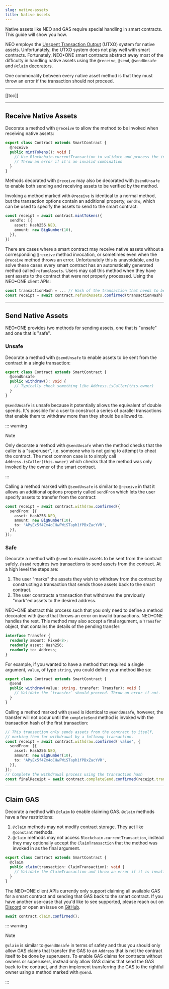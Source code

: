 ```yaml
---
slug: native-assets
title: Native Assets
---
```

Native assets like NEO and GAS require special handling in smart contracts. This guide will show you how.

NEO employs the [Unspent Transaction Output](https://en.wikipedia.org/wiki/Unspent_transaction_output) (UTXO) system for native assets. Unfortunately, the UTXO system does not play well with smart contracts. Fortunately, NEO•ONE smart contracts abstract away most of the difficulty in handling native assets using the `@receive`, `@send`, `@sendUnsafe` and `@claim` [decorators](https://www.typescriptlang.org/docs/handbook/decorators.html).

One commonality between every native asset method is that they must throw an error if the transaction should not proceed.

---

[[toc]]

---

## Receive Native Assets

Decorate a method with `@receive` to allow the method to be invoked when receiving native assets:

```typescript
export class Contract extends SmartContract {
  @receive
  public mintTokens(): void {
    // Use Blockchain.currentTransaction to validate and process the inputs/outputs.
    // Throw an error if it's an invalid combination
  }
}
```

Methods decorated with `@receive` may also be decorated with `@sendUnsafe` to enable both sending and receiving assets to be verified by the method.

Invoking a method marked with `@receive` is identical to a normal method, but the transaction options contain an additional property, `sendTo`, which can be used to specify the assets to send to the smart contract:

```typescript
const receipt = await contract.mintTokens({
  sendTo: [{
    asset: Hash256.NEO,
    amount: new BigNumber(10),
  }],
})
```

There are cases where a smart contract may receive native assets without a corresponding `@receive` method invocation, or sometimes even when the `@receive` method throws an error. Unfortunately this is unavoidable, and to solve these cases every smart contract has an automatically generated method called `refundAssets`. Users may call this method when they have sent assets to the contract that were not properly processed. Using the NEO•ONE client APIs:

```typescript
const transactionHash = ... // Hash of the transaction that needs to be refunded
const receipt = await contract.refundAssets.confirmed(transactionHash);
```

---

## Send Native Assets

NEO•ONE provides two methods for sending assets, one that is "unsafe" and one that is "safe".

### Unsafe

Decorate a method with `@sendUnsafe` to enable assets to be sent from the contract in a single transaction:

```typescript
export class Contract extends SmartContract {
  @sendUnsafe
  public withdraw(): void {
    // Typically check something like Address.isCaller(this.owner)
  }
}
```

`@sendUnsafe` is unsafe because it potentially allows the equivalent of double spends. It's possible for a user to construct a series of parallel transactions that enable them to withdraw more than they should be allowed to.

::: warning

Note

Only decorate a method with `@sendUnsafe` when the method checks that the caller is a "superuser", i.e. someone who is not going to attempt to cheat the contract. The most common case is to simply call `Address.isCaller(this.owner)` which checks that the method was only invoked by the owner of the smart contract.

:::

Calling a method marked with `@sendUnsafe` is similar to `@receive` in that it allows an additional options property called `sendFrom` which lets the user specify assets to transfer from the contract:

```typescript
const receipt = await contract.withdraw.confirmed({
  sendFrom: [{
    asset: Hash256.NEO,
    amount: new BigNumber(10),
    to: 'APyEx5f4Zm4oCHwFWiSTaph1fPBxZacYVR',
  }],
});
```

### Safe

Decorate a method with `@send` to enable assets to be sent from the contract safely. `@send` requires two transactions to send assets from the contract. At a high level the steps are:

  1. The user "marks" the assets they wish to withdraw from the contract by constructing a transaction that sends those assets back to the smart contract.
  2. The user constructs a transaction that withdraws the previously "mark"ed assets to the desired address.

NEO•ONE abstract this process such that you only need to define a method decorated with `@send` that throws an error on invalid transactions. NEO•ONE handles the rest. This method may also accept a final argument, a `Transfer` object, that contains the details of the pending transfer:

```typescript
interface Transfer {
  readonly amount: Fixed<8>;
  readonly asset: Hash256;
  readonly to: Address;
}
```

For example, if you wanted to have a method that required a single argument, `value`, of type `string`, you could define your method like so:

```typescript
export class Contract extends SmartContract {
  @send
  public withdraw(value: string, transfer: Transfer): void {
    // Validate the `transfer` should proceed. Throw an error if not.
  }
}
```

Calling a method marked with `@send` is identical to `@sendUnsafe`, however, the transfer will not occur until the `completeSend` method is invoked with the transaction hash of the first transaction:

```typescript
// This transaction only sends assets from the contract to itself,
// marking them for withdrawal by a followup transaction.
const receipt = await contract.withdraw.confirmed('value', {
  sendFrom: [{
    asset: Hash256.NEO,
    amount: new BigNumber(10),
    to: 'APyEx5f4Zm4oCHwFWiSTaph1fPBxZacYVR',
  }],
});
// Complete the withdrawal process using the transaction hash
const finalReceipt = await contract.completeSend.confirmed(receipt.transaction.hash);
```

---

## Claim GAS

Decorate a method with `@claim` to enable claiming GAS. `@claim` methods have a few restrictions:

  1. `@claim` methods may not modify contract storage. They act like `@constant` methods.
  2. `@claim` methods may not access `Blockchain.currentTransaction`, instead they may optionally accept the `ClaimTransaction` that the method was invoked in as the final argument.

```typescript
export class Contract extends SmartContract {
  @claim
  public claim(transaction: ClaimTransaction): void {
    // Validate the ClaimTransaction and throw an error if it is invalid
  }
}
```

The NEO•ONE client APIs currently only support claiming all available GAS for a smart contract and sending that GAS back to the smart contract. If you have another use-case that you'd like to see supported, please reach out on [Discord](https://discordapp.com/invite/S86PqDE) or open an issue on [GitHub](https://github.com/neo-one-suite/neo-one/issues/new).

```typescript
await contract.claim.confirmed();
```

::: warning

Note

`@claim` is similar to `@sendUnsafe` in terms of safety and thus you should only allow GAS claims that transfer the GAS to an `Address` that is not the contract itself to be done by superusers. To enable GAS claims for contracts without owners or superusers, instead only allow GAS claims that send the GAS back to the contract, and then implement transferring the GAS to the rightful owner using a method marked with `@send`.

:::
